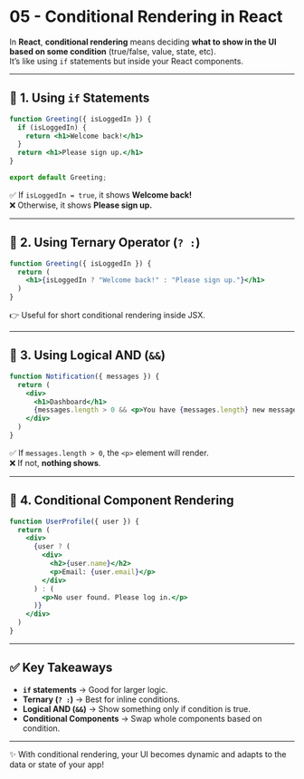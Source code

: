 # 05 - Conditional Rendering in React

In **React**, **conditional rendering** means deciding **what to show in the UI based on some condition** (true/false, value, state, etc).  
It’s like using `if` statements but inside your React components.

---

## 🔹 1. Using `if` Statements

```jsx
function Greeting({ isLoggedIn }) {
  if (isLoggedIn) {
    return <h1>Welcome back!</h1>
  }
  return <h1>Please sign up.</h1>
}

export default Greeting;
```

✅ If `isLoggedIn = true`, it shows **Welcome back!**  
❌ Otherwise, it shows **Please sign up.**

---

## 🔹 2. Using Ternary Operator (`? :`)

```jsx
function Greeting({ isLoggedIn }) {
  return (
    <h1>{isLoggedIn ? "Welcome back!" : "Please sign up."}</h1>
  )
}
```

👉 Useful for short conditional rendering inside JSX.

---

## 🔹 3. Using Logical AND (`&&`)

```jsx
function Notification({ messages }) {
  return (
    <div>
      <h1>Dashboard</h1>
      {messages.length > 0 && <p>You have {messages.length} new messages</p>}
    </div>
  )
}
```

✅ If `messages.length > 0`, the `<p>` element will render.  
❌ If not, **nothing shows**.

---

## 🔹 4. Conditional Component Rendering

```jsx
function UserProfile({ user }) {
  return (
    <div>
      {user ? (
        <div>
          <h2>{user.name}</h2>
          <p>Email: {user.email}</p>
        </div>
      ) : (
        <p>No user found. Please log in.</p>
      )}
    </div>
  )
}
```

---

## ✅ Key Takeaways
- **`if` statements** → Good for larger logic.  
- **Ternary (`? :`)** → Best for inline conditions.  
- **Logical AND (`&&`)** → Show something only if condition is true.  
- **Conditional Components** → Swap whole components based on condition.  

---

✨ With conditional rendering, your UI becomes dynamic and adapts to the data or state of your app!

